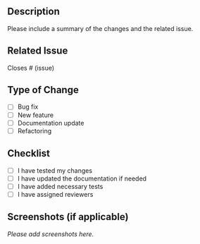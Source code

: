 ## Description

Please include a summary of the changes and the related issue. 

## Related Issue

Closes # (issue)

## Type of Change

- [ ] Bug fix
- [ ] New feature
- [ ] Documentation update
- [ ] Refactoring

## Checklist

- [ ] I have tested my changes
- [ ] I have updated the documentation if needed
- [ ] I have added necessary tests
- [ ] I have assigned reviewers

## Screenshots (if applicable)

_Please add screenshots here._
